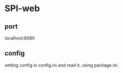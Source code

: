 # SPI-web

## port
localhost:8080

## config
setting config in config.ini and read it, using package ini.